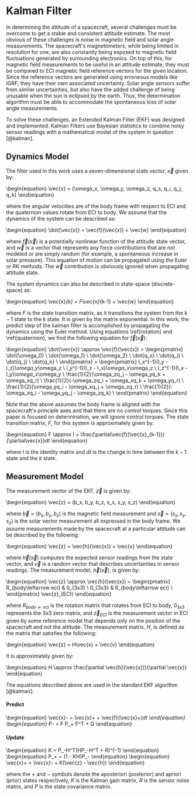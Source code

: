 
# Kalman Filter

In determining the attitude of a spacecraft, several challenges must be overcome to get a stable and consistent attitude estimate. The most obvious of these challenges is noise in magnetic field and solar angle measurements. The spacecraft's magnetometers, while being limited in resolution for one, are also constantly being exposed to magnetic field fluctuations generated by surrounding electronics. On top of this, for magnetic field measurements to be useful in an attitude estimate, they must be compared to ECI magnetic field reference vectors for the given location. Since the reference vectors are generated using erroneous models like IGRF, they have their own associated uncertainty. Solar angle sensors suffer from similar uncertainties, but also have the added challenge of being unusable when the sun is eclipsed by the earth. Thus, the determination algorithm must be able to accommodate the spontaneous loss of solar angle measurements.

To solve these challenges, an Extended Kalman Filter (EKF) was designed and implemented. Kalman Filters use Bayesian statistics to combine noisy sensor readings with a mathematical model of the system in question [@kalman].

## Dynamics Model

The filter used in this work uses a seven-dimensional state vector, $\vec{x}$ given by:

\begin{equation}
\vec{x} = (\omega_x, \omega_y, \omega_z, q_s, q_i, q_j, q_k)
\end{equation}

where the angular velocities are of the body frame with respect to ECI and the quaternion values rotate from ECI to body. We assume that the dynamics of the system can be described as:

\begin{equation}
\dot{\vec{x}} = \vec{f}(\vec{x}) + \vec{w}
\end{equation}

where $\vec{f}(\vec{x})$ is a potentially nonlinear function of the attitude state vector, and $\vec{w}$ is a vector that represents any force contributions that are not modeled or are simply random (for example, a spontaneous increase in solar pressure). This equation of motion can be propagated using the Euler or RK methods. The $\vec{w}$ contribution is obviously ignored when propagating attitude state.

The system dynamics can also be described in state-space (discrete-space) as:

\begin{equation}
\vec{x}_{k} = F\vec{x}_{k-1} + \vec{w}
\end{equation}

where $F$ is the state transition matrix, as it transitions the system from the $k-1$ state to the $k$ state. It is given by the matrix exponential. In this work, the predict step of the kalman filter is accomplished by propagating the dynamics using the Euler method. Using equations \ref{rotation} and \ref{quaternion}, we find the following equation for $\vec{f}(\vec{x})$:

\begin{equation}
\dot{\vec{x}} \approx \vec{f}(\vec{x}) = \begin{pmatrix}
            \dot{\omega_0} \\
            \dot{\omega_1} \\
            \dot{\omega_2} \\
            \dot{q_s} \\
            \dot{q_i} \\
            \dot{q_j} \\
            \dot{q_k} \\
         \end{pmatrix} = \begin{pmatrix}
                           I_x^{-1}(I_y - I_z)*\omega_y*\omega_z \\
                           I_y^{-1}(I_z - I_x)*\omega_x*\omega_z \\
                           I_z^{-1}(I_x - I_y)*\omega_x*\omega_y \\
                           \frac{1}{2}(\omega_zq_j - \omega_yq_k + \omega_xq_r) \\
                           \frac{1}{2}(-\omega_zq_i + \omega_xq_k + \omega_yq_r) \\
                           \frac{1}{2}(\omega_yq_i - \omega_xq_j + \omega_zq_r)  \\
                           \frac{1}{2}(-\omega_xq_i - \omega_yq_j - \omega_zq_k) \\
                        \end{pmatrix}
\end{equation}

Note that the above assumes the body frame is aligned with the spacecraft's principle axes and that there are no control torques. Since this paper is focused on determination, we will ignore control torques. The state transition matrix, $F$, for this system is approximately given by:

\begin{equation}
F \approx I + \frac{\partial\vec{f}(\vec{x}_{k-1})}{\partial\vec{x}}dt
\end{equation}

where $I$ is the identity matrix and $dt$ is the change in time between the $k-1$ state and the $k$ state.

## Measurement Model

The measurement vector of the EKF, $\vec{z}$ is given by:

\begin{equation}
\vec{z} = (b_x, b_y, b_z, s_x, s_y, s_z)
\end{equation}

where $\vec{b} = (b_x, b_y, b_z)$ is the magnetic field measurement and $\vec{s} = (s_x, s_y, s_z)$ is the solar vector measurement all expressed in the body frame. We assume measurements made by the spacecraft at a particular attitude can be described by the following:

\begin{equation}
\vec{z} = \vec{h}(\vec{x}) + \vec{v}
\end{equation}

where $\vec{h}(\vec{x})$ computes the expected sensor readings from the state vector, and $\vec{v}$ is a random vector that describes uncertainties in sensor readings. The measurement model, $\vec{h}(\vec{x})$, is given by:

\begin{equation}
\vec{z} \approx \vec{h}(\vec{x}) = \begin{pmatrix}
R_{body\leftarrow eci} & 0_{3x3} \\
0_{3x3} & R_{body\leftarrow eci} \\
\end{pmatrix} \vec{z}_{ECI}
\end{equation}

where $R_{body\leftarrow eci}$ is the rotation matrix that rotates from ECI to body, $0_{3x3}$ represents the 3x3 zero matrix, and $\vec{z}_{ECI}$ is the measurement vector in ECI given by some reference model that depends only on the position of the spacecraft and not the attitude. The measurement matrix, $H$, is defined as the matrix that satisfies the following:

\begin{equation}
\vec{z} = H\vec{x} + \vec{v}
\end{equation}

It is approximately given by:

\begin{equation}
H \approx \frac{\partial \vec{h}(\vec{x})}{\partial \vec{x}}
\end{equation}

The equations described above are used in the standard EKF algorithm [@kalman]:

#### Predict
\begin{equation}
\vec{x}_- = \vec{x}_+ + \vec{f}(\vec{x}_+)dt
\end{equation}
\begin{equation}
P_- = F P_+ F^T + Q
\end{equation}

#### Update

\begin{equation}
K = P_-H^T(HP_-H^T + R)^{-1}
\end{equation}
\begin{equation}
P_+ = (1 - KH)P_-
\end{equation}
\begin{equation}
\vec{x}_+ = \vec{x}_- + K(\vec{z} - \vec{h})
\end{equation}

where the $+$ and $-$ symbols denote the aposteriori (posterior) and apriori (prior) states respectively, $K$ is the Kalman gain matrix, $R$ is the sensor noise matrix, and $P$ is the state covariance matrix.